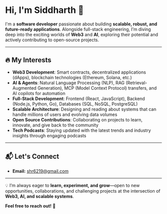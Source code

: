 # Hi, I'm Siddharth 👋

I'm a **software developer** passionate about building **scalable, robust, and future-ready applications**. Alongside full-stack engineering, I’m diving deep into the exciting worlds of **Web3** and **AI**, exploring their potential and actively contributing to open-source projects.  

---

## 🔥 My Interests

- **Web3 Development**: Smart contracts, decentralized applications (dApps), blockchain technologies (Ethereum, Solana, etc.)  
- **AI & Agents**: Natural Language Processing (NLP), RAG (Retrieval-Augmented Generation), MCP (Model Context Protocol) transfers, and AI copilots for automation  
- **Full-Stack Development**: Frontend (React, JavaScript), Backend (Node.js, Python, Go), Databases (SQL, NoSQL, PostgreSQL)  
- **Scalable Architecture**: Designing and reading about systems that can handle millions of users and evolving data volumes  
- **Open Source Contributions**: Collaborating on projects to learn, innovate, and give back to the community  
- **Tech Podcasts**: Staying updated with the latest trends and industry insights through engaging podcasts  

---

## 📬 Let's Connect

- **Email:** [shr6219@gmail.com](mailto:shr6219@gmail.com)  

---

💡 I’m always eager to **learn, experiment, and grow**—open to new opportunities, collaborations, and challenging projects at the intersection of **Web3, AI, and scalable systems**.  

**Feel free to reach out!** 🚀
